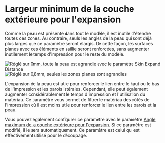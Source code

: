 Largeur minimum de la couche extérieure pour l'expansion
====
Comme la peau est présente dans tout le modèle, il est inutile d'étendre toutes ces zones. Au contraire, seuls les angles de la peau qui sont déjà plus larges que ce paramètre seront élargis. De cette façon, les surfaces planes avec des éléments en saillie seront renforcées, sans augmenter inutilement le temps d'impression pour le reste du modèle.

![Réglé sur 0mm, toute la peau est agrandie avec le paramètre Skin Expand Distance](../../../articles/images/max_skin_angle_for_expansion_90.png)
![Réglé sur 0,8mm, seules les zones planes sont agrandies](../../../articles/images/max_skin_angle_for_expansion_45.png)

L'expansion de la peau est utile pour renforcer le lien entre le haut ou le bas de l'impression et les parois latérales. Cependant, elle peut également augmenter considérablement le temps d'impression et l'utilisation du matériau. Ce paramètre vous permet de filtrer le matériau des côtés de l'impression où il est moins utile pour renforcer le lien entre les parois et la peau.

Vous pouvez également configurer ce paramètre avec le paramètre [Angle maximum de la couche extérieure pour l'expansion](max_skin_angle_for_expansion.md). Si ce paramètre est modifié, il le sera automatiquement. Ce paramètre est celui qui est effectivement utilisé pour le découpage.
